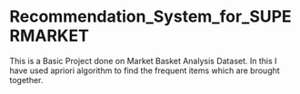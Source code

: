 # Recommendation_System_for_SUPERMARKET
This is a Basic Project done on Market Basket Analysis Dataset. In this I have used apriori algorithm to find the frequent items which are brought together.
